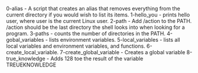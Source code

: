 0-alias - A script that creates an alias that removes everything from the current directory if you would wish to list its items.
1-hello_you - prints hello user, where user is the current Linux user.
2-path - Add /action to the PATH. /action should be the last directory the shell looks into when looking for a program.
3-paths - counts the number of directories in the PATH.
4-gobal_variables -  lists environment variables.
5-local_variables - lists all local variables and environment variables, and functions.
6-create_local_variable.
7-create_global_variable - Creates a global variable
8-true_knowledge - Adds 128 toe the result of the variable TREUEKNOWLEDGE
